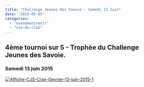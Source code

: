 ```yaml
---
title: "Challenge Jeunes des Savoie - Samedi 13 Juin"
date: "2015-05-05"
categories: 
  - "evenementvenir"
  - "vie-du-club"
---
```


## 4ème tournoi sur 5 - Trophée du Challenge Jeunes des Savoie.

### Samedi 13 juin 2015

[![Affiche-CJS-Cran-Gevrier-13-juin-2015-1](http://echecs-veigy.fr/wp-content/uploads/2015/05/Affiche-CJS-Cran-Gevrier-13-juin-2015-1-212x300.png)](http://echecs-veigy.fr/wp-content/uploads/2015/05/Affiche-CJS-Cran-Gevrier-13-juin-2015-1.png)
